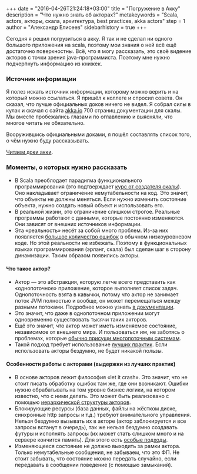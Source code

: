 +++
date = "2016-04-26T21:24:18+03:00"
title = "Погружение в Акку"
description = "Что нужно знать об акторах?"
metakeywords = "Scala, actors, акторы, скала, архитектура, best practices, akka actors"
step = 1
author = "Александр Елисеев"
sidebarhistory = true
+++

Сегодня я решил погрузиться в акку. Я так и не сделал ни одного большого приложения на scala, поэтому мои знания о ней всё ещё достаточно поверхностны. Всё, что я могу рассказать, это своё видение акторов с точки зрения java-программиста. Поэтому мне нужно подчерпнуть информацию из книжек.

### Источник информации

Я полез искать источник информации, которому можно верить и на который можно ссылаться. Я пришёл к коллеге и спросил совета. Он сказал, что лучше официальных доков ничего не видел. Я собрал силы в кулак и скачал с сайта [akka.io](akka.io) 700 страниц документации для скалы. Мы вместе пробежались глазами по оглавлению и выясняли, что многое читать не обязательно.

Вооружившись официальными доками, я пошёл составлять список того, о чём нужно буду рассказывать.

[Читаем доки акки](http://akka.io/docs/).

### Моменты, о которых нужно рассказать

- В Scala преоблодает парадигма функционального программирования (это подтверждает [курс от создателя скалы](https://www.coursera.org/course/progfun)). Оно накладывает ограничение немутабельности на код. Это значит, что объекты не должны меняться. Если нужно изменить состояние объекта, нужно создать новый объект и использовать его.
- В реальной жизни, это ограничение слишком строгое. Реальные программы работают с данными, которые постоянно изменяются. Они зависят от внешних источников информации.
- Эта «реальность» несёт за собой много проблем. Из-за них появляется [большое количество ошибок](http://doc.akka.io/docs/akka/current/general/terminology.html#Deadlock_vs__Starvation_vs__Live-lock) в обычном низкоуровневом коде. Но этой реальности не избежать. Поэтому в функциональных языках программирования (эрланг, скала) был сделан шаг в сторону динамизации. Таким образом появились акторы.

#### Что такое актор?

- Актор — это абстракция, которую легче всего представить как «однопоточное» приложение, которое выполняет список задач. Однопоточность взята в кавычки, потому что актор не занимает поток JVM полностью и вообще, он может перемещаться между разными потоками. Подробнее можно узнать [в документации](http://doc.akka.io/docs/akka/current/general/actors.html).
- Это значит, что даже в однопоточном приложении могут одновременно существовать тысячи таких акторов.
- Ещё это значит, что актор может иметь изменяемое состояние, независимое от внешнего мира. И пользоваться им, не заботясь о проблемах, которые [обычно присущи многопоточным системам](http://doc.akka.io/docs/akka/current/general/terminology.html).
- Такой подход требует использование [лучших практик](http://doc.akka.io/docs/akka/current/general/actor-systems.html#Actor_Best_Practices). Если использовать акторы бездумно, не будет никакой пользы.

#### Особенности работы с акторами (выдержки из лучших практик)

- В основе акторов лежит философия «let it crash». Это значит, что не стоит писать обработку ошибок там же, где они возникают. Ошибки нужно обрабатывать на том уровне бизнес логики, на котором известно, что с ними делать. Это может быть реализовано с помощью [иерархической структуры акторов](http://doc.akka.io/docs/akka/current/general/actor-systems.html#Hierarchical_Structure).
- Блокирующие ресурсы (база данных, файлы на жёстком диске, синхронные http запросы и т.д.) требуют внимательного управления. Нельзя бездумно вызывать их в акторе (актор заблокируется и все запросы встанут в очередь), так же нельзя бездумно создавать футуры и исполнять запросы (их может стать слишком много и на сервере кончится память). Для этого есть [особые подходы](http://doc.akka.io/docs/akka/current/general/actor-systems.html#Blocking_Needs_Careful_Management).
- Изменяющееся состояние не должно выходить за рамки актора. Только немутабельные сообщения, не забываем, что это ФП. Не стоит забывать, что состояние можно передать случайно, если передавать в сообщении поведение (с помощью замыканий).
